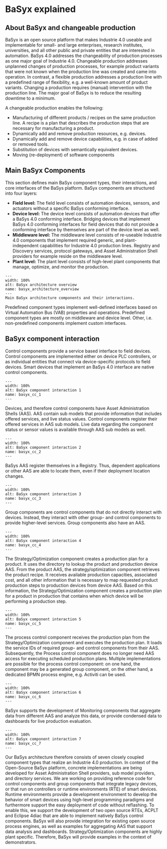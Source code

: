 # BaSyx explained

## About BaSyx and changeable production

BaSyx is an open source platform that makes Industrie 4.0 useable and implementable for small- and large enterprises, research institutes, universities, and all other public and private entities that are interested in automation. BaSys 4.0 addresses the changeability of production processes as one major goal of Industrie 4.0. Changeable production addresses unplanned changes of production processes, for example product variants that were not known when the production line was created and came into operation. In contrast, a flexible production addresses a production line with a predefined range of flexibility, e.g. a well-known amount of product variants. Changing a production requires (manual) intervention with the production line. The major goal of BaSyx is to reduce the resulting downtime to a minimum.

A changeable production enables the following:

- Manufacturing of different products / recipes on the same production line. A recipe is a plan that describes the production steps that are necessary for manufacturing a product.
- Dynamically add and remove production resources, e.g. devices.
- Dynamically add and remove device capabilities, e.g. in case of added or removed tools.
- Substitution of devices with semantically equivalent devices.
- Moving (re-deployment) of software components

## Main BaSyx Components

This section defines main BaSyx component types, their interactions, and core interfaces of the BaSys platform. BaSyx components are structured into four layers:

- **Field level:** The field level consists of automation devices, sensors, and actuators without a specific BaSys conforming interface.
- **Device level:** The device level consists of automation devices that offer a BaSys 4.0 conforming interface. Bridging devices that implement BaSys 4.0 conforming interfaces for field devices that do not provide a conforming interface by themselves are part of the device level as well.
- **Middleware level:** The middleware level consists of re-useable Industrie 4.0 components that implement required generic, and plant-independent capabilities for Industrie 4.0 production lines. Registry and Discovery services, protocol gateways, and Asset Administration Shell providers for example reside on the middleware level.
- **Plant level:** The plant level consists of high-level plant components that manage, optimize, and monitor the production.

```{figure} ./images/1536px-BaSyx.Architecture_Overview.png
---
width: 100%
alt: BaSyx architecture overview
name: basyx_architecture_overview
---
Main BaSyx architecture components and their interactions.
```

Predefined component types implement well-defined interfaces based on Virtual Automation Bus (VAB) properties and operations. Predefined component types are mostly on middleware and device level. Other, i.e. non-predefined components implement custom interfaces.

## BaSyx component interaction

Control components provide a service based interface to field devices. Control components are implemented either on device PLC controllers, or as individual entities that connect via device-specific protocols to field devices. Smart devices that implement an BaSys 4.0 interface are native control components.

```{figure} ./images/1536px-BaSyx.BaSyx10Mins_2.png
---
width: 100%
alt: BaSyx component interaction 1
name: basyx_cc_1
---
```

Devices, and therefore control components have Asset Administration Shells (AAS). AAS contain sub models that provide information that includes offered services, and live status values. Control components register their offered services in AAS sub models. Live data regarding the component status or sensor values is available through AAS sub models as well.

```{figure} ./images/1536px-BaSyx.BaSyx10Mins_3.png
---
width: 100%
alt: BaSyx component interaction 2
name: basyx_cc_2
---
```

BaSys AAS register themselves in a Registry. Thus, dependent applications or other AAS are able to locate them, even if their deployment location changes.

```{figure} ./images/1536px-BaSyx.BaSyx10Mins_4.png
---
width: 100%
alt: BaSyx component interaction 3
name: basyx_cc_3
---
```

Group components are control components that do not directly interact with devices. Instead, they interact with other group- and control components to provide higher-level services. Group components also have an AAS.

```{figure} ./images/1536px-BaSyx.BaSyx10Mins_5.png
---
width: 100%
alt: BaSyx component interaction 4
name: basyx_cc_4
---
```

The Strategy/Optimization component creates a production plan for a product. It uses the directory to lookup the product and production device AAS. From the product AAS, the strategy/optimization component retrieves the product recipe. It receives available production capacities, associated cost, and all other information that is necessary to map requested product production steps to production devices from device AAS. Based on this information, the Strategy/Optimization component creates a production plan for a product in production that contains when which device will be performing a production step.

```{figure} ./images/1536px-BaSyx.BaSyx10Mins_6.png
---
width: 100%
alt: BaSyx component interaction 5
name: basyx_cc_5
---
```

The process control component receives the production plan from the Strategy/Optimization component and executes the production plan. It loads the service IDs of required group- and control components from their AAS. Subsequently, the Process control component does no longer need AAS access for executing scheduled production plans. Multiple implementations are possible for the process control component: on one hand, the component may be a generated group component, on the other hand, a dedicated BPMN process engine, e.g. Activiti can be used.

```{figure} ./images/1536px-BaSyx.BaSyx10Mins_7.png
---
width: 100%
alt: BaSyx component interaction 6
name: basyx_cc_6
---
```

BaSyx supports the development of Monitoring components that aggregate data from different AAS and analyze this data, or provide condensed data to dashboards for live production evaluation.

```{figure} ./images/1536px-BaSyx.BaSyx10Mins_8.png
---
width: 100%
alt: BaSyx component interaction 7
name: basyx_cc_7
---
```

Our BaSys architecture therefore consists of seven closely coupled component types that realize an Industrie 4.0 production. In context of the Open-Source BaSyx platform, concrete implementations are being developed for Asset Administration Shell providers, sub model providers, and directory services. We are working on providing reference code for control components and group components that integrate legacy devices, or that run on controllers or runtime environments (RTE) of smart devices. Runtime environments provide a development environment to develop the behavior of smart devices using high-level programming paradigms and furthermore support the easy deployment of code without reflashing. To enable this, we support the development of two open source RTEs, ACPLT and Eclipse 4diac that are able to implement natively BaSys control components. BaSyx will also provide integration for existing open source process engines, as well as examples for aggregating AAS that support data analysis and dashboards. Strategy/Optimization components are highly plant specific. Therefore, BaSyx will provide examples in the context of demonstrators.
